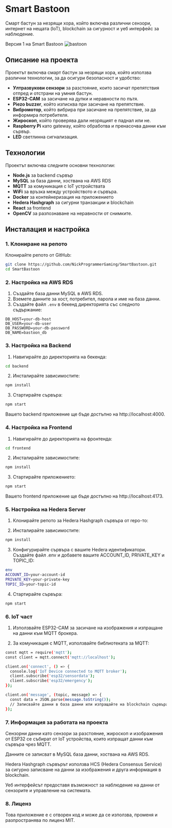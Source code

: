 # Smart Bastoon

Смарт бастун за незрящи хора, който включва различни сензори, интернет на нещата (IoT), blockchain за сигурност и уеб интерфейс за наблюдение.

Версия 1 на Smart Bastoon
![bastoon](https://github.com/user-attachments/assets/048e7ef7-c51a-4b81-b634-308204378de0)

## Описание на проекта

Проектът включва смарт бастун за незрящи хора, който използва различни технологии, за да осигури безопасност и удобство:

- **Ултразвукови сензори** за разстояние, които засичат препятствия отпред и отстрани на умния бастун.
- **ESP32-CAM** за засичане на дупки и неравности по пътя.
- **Piezo buzzer**, който изписква при засичане на препятствие.
- **Вибромотор**, който вибрира при засичане на препятствие, за да информира потребителя.
- **Жироскоп**, който проверява дали незрящият е паднал или не.
- **Raspberry Pi** като gateway, който обработва и пренасочва данни към сървър.
- **LED** светлинна сигнализация.

## Технологии

Проектът включва следните основни технологии:

- **Node.js** за backend сървър
- **MySQL** за база данни, хоствана на AWS RDS
- **MQTT** за комуникация с IoT устройствата
- **WiFi** за връзка между устройството и сървъра.
- **Docker** за контейнеризация на приложението
- **Hedera Hashgraph** за сигурни транзакции и blockchain
- **React** за frontend
- **OpenCV** за разпознаване на неравности от снимките.

## Инсталация и настройка

### 1. Клониране на репото

Клонирайте репото от GitHub:

```bash
git clone https://github.com/NickProgrammerGaming/SmartBastoon.git
cd SmartBastoon
```

### 2. Настройка на AWS RDS

1. Създайте база данни MySQL в AWS RDS.
2. Вземете данните за хост, потребител, парола и име на база данни.
3. Създайте файл `.env` в бекенд директорията със следното съдържание:

```env
DB_HOST=your-db-host
DB_USER=your-db-user
DB_PASSWORD=your-db-password
DB_NAME=bastoon_db
```

### 3. Настройка на Backend

1. Навигирайте до директорията на бекенда:

```bash
cd backend
```

2. Инсталирайте зависимостите:

```bash
npm install
```

3. Стартирайте сървъра:

```bash
npm start
```

Вашето backend приложение ще бъде достъпно на http://localhost:4000.

### 4. Настройка на Frontend

1. Навигирайте до директорията на фронтенда:

```bash
cd frontend
```

2. Инсталирайте зависимостите:

```bash
npm install
```

3. Стартирайте приложението:

```bash
npm start
```

Вашето frontend приложение ще бъде достъпно на http://localhost:4173.

### 5. Настройка на Hedera Server

1. Клонирайте репото за Hedera Hashgraph сървъра от repo-то:

2. Инсталирайте зависимостите:

```bash
npm install
```

3. Конфигурирайте сървъра с вашите Hedera идентификатори. Създайте файл .env и добавете вашите ACCOUNT_ID, PRIVATE_KEY и TOPIC_ID:

```bash
env
ACCOUNT_ID=your-account-id
PRIVATE_KEY=your-private-key
TOPIC_ID=your-topic-id
```

4. Стартирайте сървъра:

```bash
npm start
```

### 6. IoT част
1. Използвайте ESP32-CAM за засичане на изображения и изпращане на данни към MQTT брокера.

2. За комуникация с MQTT, използвайте библиотеката за MQTT:

```bash
const mqtt = require('mqtt');
const client = mqtt.connect('mqtt://localhost');

client.on('connect', () => {
  console.log('IoT Device connected to MQTT broker');
  client.subscribe('esp32/sensordata');
  client.subscribe('esp32/emergency');
});

client.on('message', (topic, message) => {
  const data = JSON.parse(message.toString());
  // Записвайте данни в база данни или изпращайте на blockchain сървъра
});
```
### 7. Информация за работата на проекта
Сензорни данни като сензори за разстояние, жироскоп и изображения от ESP32 се събират от IoT устройства, които изпращат данни към сървъра чрез MQTT.

Данните се записват в MySQL база данни, хоствана на AWS RDS.

Hedera Hashgraph сървърът използва HCS (Hedera Consensus Service) за сигурно записване на данни за изображения и друга информация в blockchain.

Уеб интерфейсът предоставя възможност за наблюдение на данни от сензорите и управление на системата.

### 8. Лиценз
Това приложение е с отворен код и може да се използва, променя и разпространява по лиценз MIT.
